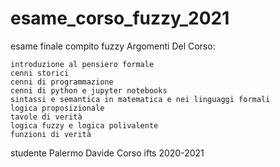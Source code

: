 # esame_corso_fuzzy_2021
esame finale compito fuzzy
Argomenti Del Corso:

    introduzione al pensiero formale
    cenni storici
    cenni di programmazione
    cenni di python e jupyter notebooks
    sintassi e semantica in matematica e nei linguaggi formali
    logica proposizionale
    tavole di verità
    logica fuzzy e logica polivalente
    funzioni di verità
studente Palermo Davide Corso ifts 2020-2021
